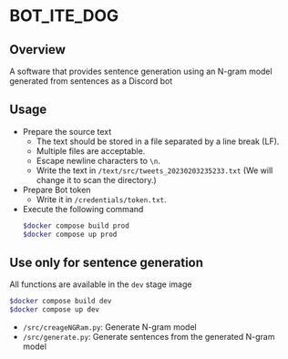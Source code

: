 # BOT_ITE_DOG

## Overview

A software that provides sentence generation using an N-gram model generated from sentences as a Discord bot

## Usage

- Prepare the source text
  - The text should be stored in a file separated by a line break (LF).
  - Multiple files are acceptable.
  - Escape newline characters to `\n`.
  - Write the text in `/text/src/tweets_20230203235233.txt` (We will change it to scan the directory.)
- Prepare Bot token
  - Write it in `/credentials/token.txt`.
- Execute the following command
  ```sh
  $docker compose build prod
  $docker compose up prod
  ```

## Use only for sentence generation

All functions are available in the `dev` stage image

```sh
$docker compose build dev
$docker compose up dev
```

- `/src/creageNGRam.py`: Generate N-gram model
- `/src/generate.py`: Generate sentences from the generated N-gram model
